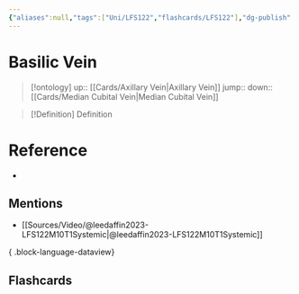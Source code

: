 ```yaml
---
{"aliases":null,"tags":["Uni/LFS122","flashcards/LFS122"],"dg-publish":true,"permalink":"/cards/basilic-vein/","dgPassFrontmatter":true}
---
```


# Basilic Vein

> [!ontology]
> up:: [[Cards/Axillary Vein\|Axillary Vein]]
> jump:: 
> down:: [[Cards/Median Cubital Vein\|Median Cubital Vein]]

> [!Definition] Definition

# Reference

- 

## Mentions

- [[Sources/Video/@leedaffin2023-LFS122M10T1Systemic\|@leedaffin2023-LFS122M10T1Systemic]]

{ .block-language-dataview}

## Flashcards
